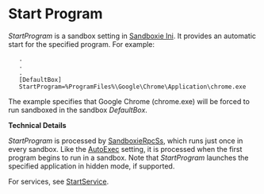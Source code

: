 # Start Program

_StartProgram_ is a sandbox setting in [Sandboxie Ini](SandboxieIni.md). It provides an automatic start for the specified program. For example:

```
   .
   .
   .
   [DefaultBox]
   StartProgram=%ProgramFiles%\Google\Chrome\Application\chrome.exe
```

The example specifies that Google Chrome (chrome.exe) will be forced to run sandboxed in the sandbox _DefaultBox_.

**Technical Details**

_StartProgram_ is processed by [SandboxieRpcSs](ServicePrograms.md#remote-procedure-call-rpc), which runs just once in every sandbox. Like the [AutoExec](AutoExec.md) setting, it is processed when the first program begins to run in a sandbox. Note that _StartProgram_ launches the specified application in hidden mode, if supported.

For services, see [StartService](StartService.md).
